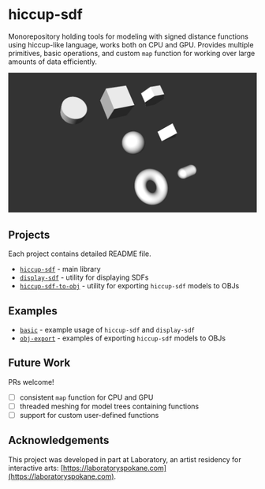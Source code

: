 # hiccup-sdf

Monorepository holding tools for modeling with signed distance functions using hiccup-like language, works both on CPU and GPU.
Provides multiple primitives, basic operations, and custom `map` function for working over large amounts of data efficiently.

<p align="center">
  <img src="assets/sdf.png" />
</p>

## Projects

Each project contains detailed README file.

- [`hiccup-sdf`](./packages/hiccup-sdf) - main library
- [`display-sdf`](./packages/display-sdf) - utility for displaying SDFs
- [`hiccup-sdf-to-obj`](./packages/hiccup-sdf-to-obj) - utility for exporting `hiccup-sdf` models to OBJs

## Examples

- [`basic`](./examples/basic) - example usage of `hiccup-sdf` and `display-sdf`
- [`obj-export`](./examples/obj-export) - examples of exporting `hiccup-sdf` models to OBJs

## Future Work

PRs welcome!

- [ ] consistent `map` function for CPU and GPU
- [ ] threaded meshing for model trees containing functions
- [ ] support for custom user-defined functions

## Acknowledgements

This project was developed in part at Laboratory, an artist residency for interactive arts: [https://laboratoryspokane.com](https://laboratoryspokane.com).

